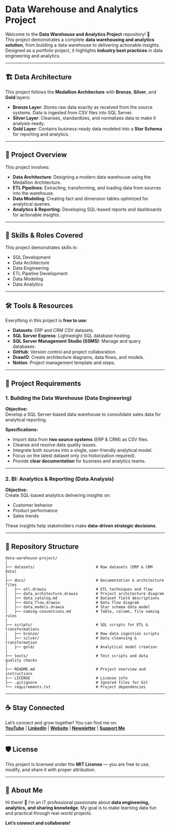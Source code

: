 # Data Warehouse and Analytics Project

Welcome to the **Data Warehouse and Analytics Project** repository! 🚀  
This project demonstrates a complete **data warehousing and analytics solution**, from building a data warehouse to delivering actionable insights. Designed as a portfolio project, it highlights **industry best practices** in data engineering and analytics.

---

## 🏗️ Data Architecture

This project follows the **Medallion Architecture** with **Bronze**, **Silver**, and **Gold** layers:

- **Bronze Layer**: Stores raw data exactly as received from the source systems. Data is ingested from CSV files into SQL Server.
- **Silver Layer**: Cleanses, standardizes, and normalizes data to make it analysis-ready.
- **Gold Layer**: Contains business-ready data modeled into a **Star Schema** for reporting and analytics.

---

## 📖 Project Overview

This project involves:

- **Data Architecture**: Designing a modern data warehouse using the Medallion Architecture.
- **ETL Pipelines**: Extracting, transforming, and loading data from sources into the warehouse.
- **Data Modeling**: Creating fact and dimension tables optimized for analytical queries.
- **Analytics & Reporting**: Developing SQL-based reports and dashboards for actionable insights.

---

## 🎯 Skills & Roles Covered

This project demonstrates skills in:

- SQL Development  
- Data Architecture  
- Data Engineering  
- ETL Pipeline Development  
- Data Modeling  
- Data Analytics  

---

## 🛠️ Tools & Resources

Everything in this project is **free to use**:

- **Datasets**: ERP and CRM CSV datasets.  
- **SQL Server Express**: Lightweight SQL database hosting.  
- **SQL Server Management Studio (SSMS)**: Manage and query databases.  
- **GitHub**: Version control and project collaboration.  
- **DrawIO**: Create architecture diagrams, data flows, and models.  
- **Notion**: Project management template and steps.

---

## 🚀 Project Requirements

### 1. Building the Data Warehouse (Data Engineering)
**Objective:**  
Develop a SQL Server-based data warehouse to consolidate sales data for analytical reporting.

**Specifications:**
- Import data from **two source systems** (ERP & CRM) as CSV files.
- Cleanse and resolve data quality issues.
- Integrate both sources into a single, user-friendly analytical model.
- Focus on the latest dataset only (no historization required).
- Provide **clear documentation** for business and analytics teams.

---

### 2. BI: Analytics & Reporting (Data Analysis)
**Objective:**  
Create SQL-based analytics delivering insights on:
- Customer behavior  
- Product performance  
- Sales trends  

These insights help stakeholders make **data-driven strategic decisions**.

---

## 📂 Repository Structure

```
data-warehouse-project/
│
├── datasets/                           # Raw datasets (ERP & CRM data)
│
├── docs/                               # Documentation & architecture files
│   ├── etl.drawio                      # ETL techniques and flow
│   ├── data_architecture.drawio        # Project architecture diagram
│   ├── data_catalog.md                 # Dataset field descriptions
│   ├── data_flow.drawio                # Data flow diagram
│   ├── data_models.drawio              # Star schema data model
│   ├── naming-conventions.md           # Table, column, file naming rules
│
├── scripts/                            # SQL scripts for ETL & transformations
│   ├── bronze/                         # Raw data ingestion scripts
│   ├── silver/                         # Data cleansing & transformation
│   ├── gold/                           # Analytical model creation
│
├── tests/                              # Test scripts and data quality checks
│
├── README.md                           # Project overview and instructions
├── LICENSE                             # License info
├── .gitignore                          # Ignored files for Git
└── requirements.txt                    # Project dependencies
```

---

## ☕ Stay Connected

Let’s connect and grow together! You can find me on:  
**[YouTube](#)** | **[LinkedIn](#)** | **[Website](#)** | **[Newsletter](#)** | **[Support Me](#)**  

---

## 🛡️ License

This project is licensed under the **MIT License** — you are free to use, modify, and share it with proper attribution.

---

## 🌟 About Me

Hi there! 👋 I’m an IT professional passionate about **data engineering, analytics, and sharing knowledge**. My goal is to make learning data fun and practical through real-world projects.  

**Let’s connect and collaborate!**
